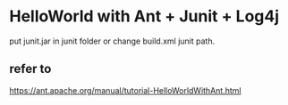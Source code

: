 # HelloWorld with Ant + Junit + Log4j
put junit.jar in junit folder
or change build.xml junit path.

## refer to
https://ant.apache.org/manual/tutorial-HelloWorldWithAnt.html
